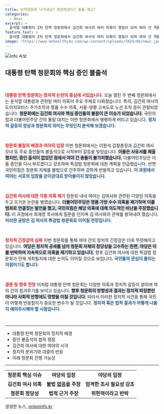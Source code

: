 ```yaml
---
title: 탄핵청문회 나가세요? 퇴장하겠다? 충돌 예고!
categories:
  - News
excerpt: >
  윤석열 대통령의 2차 탄핵 청문회에서 김건희 여사의 여러 의혹이 쟁점이 되며 여야 간 격돌이 벌어졌습니다. 핵심 증인들이 불참한 가운데, 민주당은 김 여사의 특검법 추진을 예고했습니다. 과연 청문회의 향방은?
feature_text: >
  윤석열 대통령의 2차 탄핵 청문회에서 김건희 여사의 여러 의혹이 쟁점이 되며 여야 간 격돌이 벌어졌습니다. 핵심 증인들이 불참한 가운데, 민주당은 김 여사의 특검법 추진을 예고했습니다. 과연 청문회의 향방은?
image: 'https://www.behealthy4u.com/wp-content/uploads/2024/06/news.jpg'
---
```


<p><img src="https://www.behealthy4u.com/wp-content/uploads/2024/06/news.jpg" alt="info 속보" /></p>

<h2 data-ke-size="size26">대통령 탄핵 청문회와 핵심 증인 불출석</h2>

<p data-ke-size="size16">&nbsp;</p>

<p><b><span style="color: #ee2323;">대통령 탄핵 청문회는 정치적 논란의 중심에 서있습니다.</span></b> 오늘 열린 두 번째 청문회에서는 윤석열 대통령과 관련된 여러 의혹이 주요 주제로 다뤄졌습니다. 특히, 김건희 여사의 도이치모터스 주가조작과 명품 수수 의혹, 서울-양평 고속도로 노선 조작 등이 관철되었습니다. <b><span style="background-color: #21538527;">청문회에는 김건희 여사와 핵심 증인들의 불참이 큰 이슈가 되었습니다.</span></b> 국민의힘과 더불어민주당 간의 물밑 대치는 이번 청문회에서 팽팽하게 버티고 있습니다. <b><span style="color: #1a5490;">정치적 갈등의 양상과 청문회의 의미는 무엇인지 분석해 보겠습니다.</span></b></p>

<p data-ke-size="size16">&nbsp;</p>

<p><b><span style="color: #ee2323;">청문회 불참의 배경과 여야의 입장</span></b> 이번 청문회에서는 이원석 검찰총장과 김건희 여사 모녀 등 주요 증인들의 불출석으로 시작부터 갈등을 빚었습니다. <b><span style="background-color: #21538527;">이들은 사유서를 제출했지만, 증인 출석이 없었던 점에서 여야 간 충돌이 불가피했습니다.</span></b> 더불어민주당은 이들 증인을 다시 부르겠다고 강조하며 특검법 청문회에 대한 계획을 언급했습니다. 반면 국민의힘은 청문회 자체를 불법으로 간주하며 강하게 반발하고 있습니다. <b><span style="color: #1a5490;">이 과정에서 여야는 서로의 입장을 곧이곧대로 받아들이지 않았습니다.</span></b> </p>

<p data-ke-size="size16">&nbsp;</p>

<p><b><span style="color: #ee2323;">김건희 여사에 대한 각종 의혹 제기</span></b> 청문회 내내 여야는 김여사와 관련된 다양한 의혹을 두고 뜨거운 논란을 벌였습니다. <b><span style="background-color: #21538527;">더불어민주당은 명품 가방 수수 의혹을 제기하며 이를 범죄로 연결짓는 발언을 했고, 국민의힘은 해당 의혹에 대해 의도적인 비난을 주장했습니다.</span></b> 이 과정에서 최재영 목사에게 질문을 던지며 김 여사와의 관계를 밝혀내려 했습니다. <b><span style="color: #1a5490;">이러한 공방은 김 여사의 특검법 청문회로 이어질 전망입니다.</span></b> </p>

<p data-ke-size="size16">&nbsp;</p>

<p><b><span style="color: #ee2323;">정치적 긴장감의 심화</span></b> 이번 청문회를 통해 여야 간의 정치적 긴장감은 더욱 뚜렷해지고 있습니다. <b><span style="background-color: #21538527;">여당은 정치적 공세를 넘어 청문회 자체의 정당성을 고수하는 한편, 야당은 이를 반박하며 지속적으로 의혹을 제기하고 있습니다.</span></b> 향후 김건희 여사에 대한 특검법 청문회가 언제 개최될지에 대한 논의도 이어질 것으로 보입니다. <b><span style="color: #1a5490;">국민들의 관심이 쏠리는 지점이기도 합니다.</span></b> </p>

<p data-ke-size="size16">&nbsp;</p>

<p><b><span style="color: #ee2323;">결론 및 향후 전망</span></b> 이처럼 대통령 탄핵 청문회는 다양한 의혹과 정치적 갈등이 얽히며 여야 간의 힘겨루기를 보이고 있습니다. <b><span style="background-color: #21538527;">향후 청문회의 방향성과 결과는 정치적 파장뿐만 아니라 사회적 반향에도 영향을 미칠 것입니다.</span></b> 따라서 이러한 정치적 사건을 통해 국민이 어떻게 반응할지가 중요한 변수가 될 것입니다. <b><span style="color: #1a5490;">정치적 혹은 법적 결과가 어떻게 나올지 예의주시해야 할 시점입니다.</span></b> </p>

<p data-ke-size="size16">&nbsp;</p>

<hr>

<ul>
<li>대통령 탄핵 청문회의 정치적 배경</li>
<li>증인 불출석의 법적 쟁점</li>
<li>김건희 여사에 대한 여야의 시각</li>
<li>정치적 분위기와 대중의 반응</li>
<li>미래 청문회 진행 가능성</li>
</ul>

<hr>

<table style="width: 100%; border-collapse: collapse;">
<tr>
<td style="text-align: center; height: 17px;"><b>청문회 핵심 이슈</b></td>
<td style="text-align: center; height: 17px;"><b>여당의 입장</b></td>
<td style="text-align: center; height: 17px;"><b>야당의 입장</b></td>
</tr>
<tr>
<td style="text-align: center; height: 17px;"><b>김건희 여사 의혹</b></td>
<td style="text-align: center; height: 17px;"><b>불법 없음을 주장</b></td>
<td style="text-align: center; height: 17px;"><b>엄격한 조사 필요성 강조</b></td>
</tr>
<tr>
<td style="text-align: center; height: 17px;"><b>청문회 정당성</b></td>
<td style="text-align: center; height: 17px;"><b>법적 근거 주장</b></td>
<td style="text-align: center; height: 17px;"><b>위헌적이라고 반박</b></td>
</tr>
</table>
생생한 뉴스, <a href="https://onioninfo.kr" rel="dofollow">onioninfo.kr</a>


